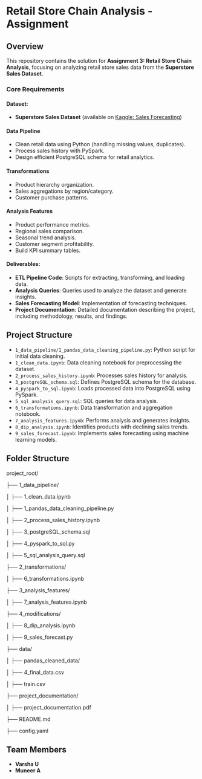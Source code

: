 # Retail Store Chain Analysis - Assignment

## Overview
This repository contains the solution for **Assignment 3: Retail Store Chain Analysis**, focusing on analyzing retail store sales data from the **Superstore Sales Dataset**.

### Core Requirements

#### Dataset: 
- **Superstore Sales Dataset** (available on [Kaggle: Sales Forecasting](https://www.kaggle.com/datasets/rohitsahoo/sales-forecasting))

#### Data Pipeline

- Clean retail data using Python (handling missing values, duplicates).
- Process sales history with PySpark.
- Design efficient PostgreSQL schema for retail analytics.

#### Transformations

- Product hierarchy organization.
- Sales aggregations by region/category.
- Customer purchase patterns.

#### Analysis Features

- Product performance metrics.
- Regional sales comparison.
- Seasonal trend analysis.
- Customer segment profitability.
- Build KPI summary tables.

#### Deliverables:

- **ETL Pipeline Code**: Scripts for extracting, transforming, and loading data.
- **Analysis Queries**: Queries used to analyze the dataset and generate insights.
- **Sales Forecasting Model**: Implementation of forecasting techniques.
- **Project Documentation**: Detailed documentation describing the project, including methodology, results, and findings.

## Project Structure

- `1_data_pipeline/1_pandas_data_cleaning_pipeline.py`: Python script for initial data cleaning.
- `1_clean_data.ipynb`: Data cleaning notebook for preprocessing the dataset.
- `2_process_sales_history.ipynb`: Processes sales history for analysis.
- `3_postgreSQL_schema.sql`: Defines PostgreSQL schema for the database.
- `4_pyspark_to_sql.ipynb`: Loads processed data into PostgreSQL using PySpark.
- `5_sql_analysis_query.sql`: SQL queries for data analysis.
- `6_transformations.ipynb`: Data transformation and aggregation notebook.
- `7_analysis_features.ipynb`: Performs analysis and generates insights.
- `8_dip_analysis.ipynb`: Identifies products with declining sales trends.
- `9_sales_forecast.ipynb`: Implements sales forecasting using machine learning models.

## Folder Structure

  project_root/
  
├── 1_data_pipeline/

│   ├── 1_clean_data.ipynb

│   ├── 1_pandas_data_cleaning_pipeline.py

│   ├── 2_process_sales_history.ipynb

│   ├── 3_postgreSQL_schema.sql

│   ├── 4_pyspark_to_sql.py

│   ├── 5_sql_analysis_query.sql

├── 2_transformations/

│   ├── 6_transformations.ipynb

├── 3_analysis_features/

│   ├── 7_analysis_features.ipynb

├── 4_modifications/

│   ├── 8_dip_analysis.ipynb

│   ├── 9_sales_forecast.py

├── data/

│   ├── pandas_cleaned_data/

│   ├── 4_final_data.csv

│   ├── train.csv

├── project_documentation/

│   ├── project_documentation.pdf

├── README.md

├── config.yaml  

## Team Members

- **Varsha U**
- **Muneer A**
